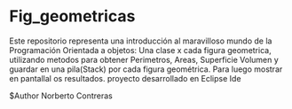 # Fig_geometricas
Este repositorio  representa una introducción al maravilloso mundo de la Programación Orientada a objetos:
Una clase x cada  figura geometrica, utilizando metodos para obtener Perimetros, Areas, Superficie
Volumen y guardar en una pila(Stack) por cada figura geométrica.
Para luego mostrar en pantallal os resultados.
proyecto desarrollado en Eclipse Ide

$Author Norberto Contreras
